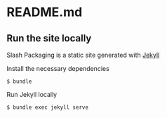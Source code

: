 # README.md

## Run the site locally

Slash Packaging is a static site generated with [Jekyll](https://jekyllrb.com/)

Install the necessary dependencies

```
$ bundle
```

Run Jekyll locally

```
$ bundle exec jekyll serve
```